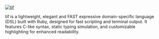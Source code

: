 <a href='https://postimg.cc/MMYpZB5t' target='_blank'><img src='https://i.postimg.cc/MMYpZB5t/tif.png' border='0' alt='tif'/></a>

tif is a lightweight, elegant and FAST expressive domain-specific language (DSL) built with Ruby, designed for fast scripting and terminal output. It features C-like syntax, static typing simulation, and customizable highlighting for enhanced readability.
